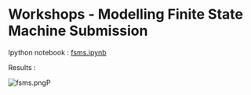 # Workshops - Modelling Finite State Machine Submission

Ipython notebook : [fsms.ipynb]()

Results :

![fsms.png]()P